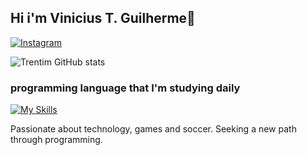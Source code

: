 ## Hi i'm Vinicius T. Guilherme👋
[![Instagram](https://img.shields.io/badge/Instagram-E4405F?style=for-the-badge&logo=instagram&logoColor=white)](https://www.instagram.com/trentim__/)

![Trentim GitHub stats](https://github-readme-stats.vercel.app/api?username=viniciustrentim&show_icons=true&theme=dracula)

### programming language that I'm studying daily

[![My Skills](https://skillicons.dev/icons?i=js,html,css,nodejs,mongodb,python)](https://skillicons.dev)

 Passionate about technology, games and soccer. Seeking a new path through programming.
